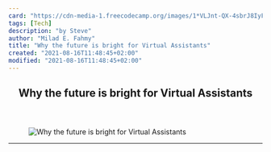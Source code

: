 ```yaml
---
card: "https://cdn-media-1.freecodecamp.org/images/1*VLJnt-QX-4sbrJ8IyF9iDw.jpeg"
tags: [Tech]
description: "by Steve"
author: "Milad E. Fahmy"
title: "Why the future is bright for Virtual Assistants"
created: "2021-08-16T11:48:45+02:00"
modified: "2021-08-16T11:48:45+02:00"
---
```

<div class="site-wrapper">
<main id="site-main" class="site-main outer">
<div class="inner">
<article class="post-full post tag-tech tag-technology tag-artificial-intelligence tag-amazon tag-google ">
<header class="post-full-header">
<h1 class="post-full-title">Why the future is bright for Virtual Assistants</h1>
</header>
<figure class="post-full-image">
<picture>
<source media="(max-width: 700px)" sizes="1px" srcset="data:image/gif;base64,R0lGODlhAQABAIAAAAAAAP///yH5BAEAAAAALAAAAAABAAEAAAIBRAA7 1w">
<source media="(min-width: 701px)" sizes="(max-width: 800px) 400px,
(max-width: 1170px) 700px,
1400px" srcset="https://cdn-media-1.freecodecamp.org/images/1*VLJnt-QX-4sbrJ8IyF9iDw.jpeg 300w,
https://cdn-media-1.freecodecamp.org/images/1*VLJnt-QX-4sbrJ8IyF9iDw.jpeg 600w,
https://cdn-media-1.freecodecamp.org/images/1*VLJnt-QX-4sbrJ8IyF9iDw.jpeg 1000w,
https://cdn-media-1.freecodecamp.org/images/1*VLJnt-QX-4sbrJ8IyF9iDw.jpeg 2000w">
<img onerror="this.style.display='none'" src="https://cdn-media-1.freecodecamp.org/images/1*VLJnt-QX-4sbrJ8IyF9iDw.jpeg" alt="Why the future is bright for Virtual Assistants">
</picture>
</figure>
<section class="post-full-content">
<div class="post-content medium-migrated-article">
</div>
<hr>
</section>
</article>
</div>
</main>
</div>
<!-- Google Tag Manager (noscript) -->
<!-- End Google Tag Manager (noscript) -->
